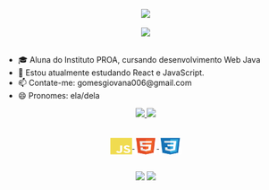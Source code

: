 

<p align="center">
  <img src="https://readme-typing-svg.herokuapp.com/?lines=Hello,+World.+;&font=Press+Start+2P&color=D62896&center=true&width=800&height=50">
</p>
<p align="center">
  <img src="https://readme-typing-svg.herokuapp.com/?lines=+Eu+sou+a+Giovanna!;&font=Press+Start+2P&color=D62896&center=true&width=800&height=40">
</p>

##

<!--sobre mim -->
<div>
<ul>
    <li>🎓 Aluna do Instituto PROA, cursando desenvolvimento Web Java</li>
    <li>🌱 Estou atualmente estudando React e JavaScript. </li>
    <li>📫 Contate-me: gomesgiovana006@gmail.com </li>
    <li>😄 Pronomes: ela/dela </li>
</ul>
</div>

<!-- stats -->
<div align="center">
<a href="https://github.com/annavoigg">
  <img height="165em" src="https://github-readme-stats.vercel.app/api?username=annavoigg&show_icons=true&theme=synthwave&include_all_commits=true&count_private=true"/>
  <img height="165" src="https://github-readme-stats.vercel.app/api/top-langs/?username=annavoigg&layout=compact&langs_count=7&theme=synthwave"/>
</div>
<div style="display: inline_block"><br>
  
  <div style="display: inline_block" align="center"><br>
  <img align="center" alt="Símbolo JavaScript" height="30" width="40" src="https://raw.githubusercontent.com/devicons/devicon/master/icons/javascript/javascript-plain.svg">
  <img align="center" alt="Símbolo HTML" height="30" width="40" src="https://raw.githubusercontent.com/devicons/devicon/master/icons/html5/html5-original.svg">
  <img align="center" alt="Símbolo CSS" height="30" width="40" src="https://raw.githubusercontent.com/devicons/devicon/master/icons/css3/css3-original.svg">
  <!-- Mais Icons: https://devicon.dev/ -->
  </div>
  
  ##
  
<!--   icones -->
 <div align="center"> 
  <a href = "mailto:gomesgiovanna006@gmail.com"><img src="https://img.shields.io/badge/-Gmail-%23333?style=for-the-badge&logo=gmail&logoColor=white" target="_blank"></a>
  <a href="https://www.linkedin.com/in/giovanna-gomes-cortez-790197229/" target="_blank"><img src="https://img.shields.io/badge/-LinkedIn-%230077B5?style=for-the-badge&logo=linkedin&logoColor=white" target="_blank"></a>
</div> 
